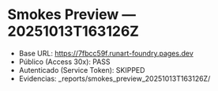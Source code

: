 # Smokes Preview — 20251013T163126Z
- Base URL: https://7fbcc59f.runart-foundry.pages.dev
- Público (Access 30x): PASS
- Autenticado (Service Token): SKIPPED
- Evidencias: _reports/smokes_preview_20251013T163126Z/
